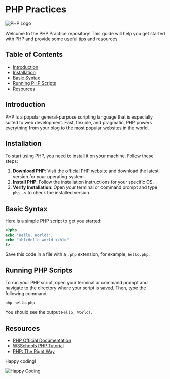 # PHP Practices

![PHP Logo](https://www.php.net/images/logos/php-logo.svg)

Welcome to the PHP Practice repository! This guide will help you get started with PHP and provide some useful tips and resources.

## Table of Contents
- [Introduction](#introduction)
- [Installation](#installation)
- [Basic Syntax](#basic-syntax)
- [Running PHP Scripts](#running-php-scripts)
- [Resources](#resources)

## Introduction
PHP is a popular general-purpose scripting language that is especially suited to web development. Fast, flexible, and pragmatic, PHP powers everything from your blog to the most popular websites in the world.

## Installation
To start using PHP, you need to install it on your machine. Follow these steps:

1. **Download PHP**: Visit the [official PHP website](https://www.php.net/downloads) and download the latest version for your operating system.
2. **Install PHP**: Follow the installation instructions for your specific OS.
3. **Verify Installation**: Open your terminal or command prompt and type `php -v` to check the installed version.

## Basic Syntax
Here is a simple PHP script to get you started:

```php
<?php
echo "Hello, World!";
echo "<h1>Hello world </h1>"
?>
```

Save this code in a file with a `.php` extension, for example, `hello.php`.

## Running PHP Scripts
To run your PHP script, open your terminal or command prompt and navigate to the directory where your script is saved. Then, type the following command:

```sh
php hello.php
```

You should see the output `Hello, World!`.

## Resources
- [PHP Official Documentation](https://www.php.net/docs.php)
- [W3Schools PHP Tutorial](https://www.w3schools.com/php/)
- [PHP: The Right Way](https://phptherightway.com/)

Happy coding!

![Happy Coding](https://media.giphy.com/media/3o7aD2saalBwwftBIY/giphy.gif)
